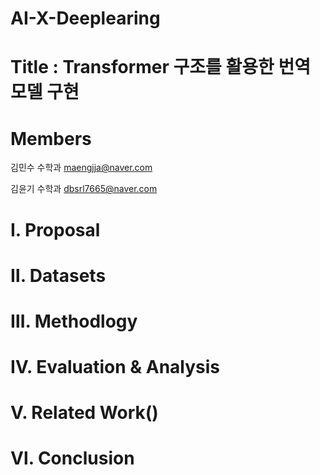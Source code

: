 # AI-X-Deeplearing

# Title : Transformer 구조를 활용한 번역모델 구현

# Members
  김민수 수학과 maengjja@naver.com
  
  김윤기 수학과 dbsrl7665@naver.com
# Ⅰ. Proposal
# Ⅱ. Datasets
# Ⅲ. Methodlogy
# Ⅳ. Evaluation & Analysis
# Ⅴ. Related Work()
# Ⅵ. Conclusion
